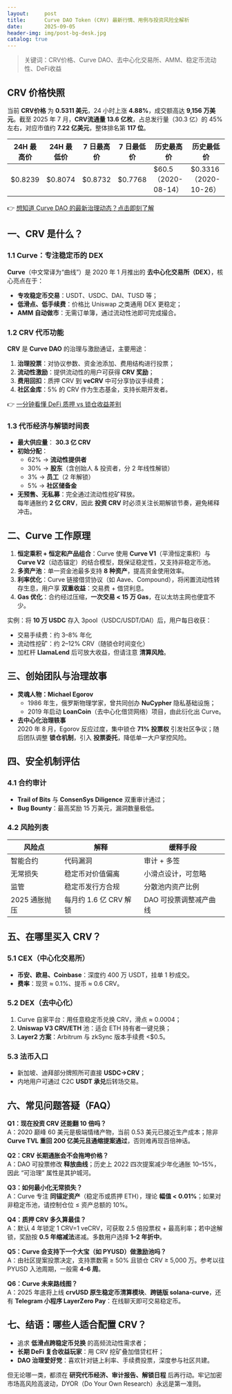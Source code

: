```yaml
---
layout:     post
title:      Curve DAO Token (CRV) 最新行情、用例与投资风险全解析
date:       2025-09-05
header-img: img/post-bg-desk.jpg
catalog: true
---
```


> 关键词：CRV价格、Curve DAO、去中心化交易所、AMM、稳定币流动性、DeFi收益

## CRV 价格快照
当前 **CRV价格** 为 **0.5311 美元**，24 小时上涨 **4.88%**，成交额高达 **9,156 万美元**。截至 2025 年 7 月，**CRV流通量 13.6 亿枚**，占总发行量（30.3 亿）的 45% 左右，对应市值约 **7.22 亿美元**，整体排名第 **117 位**。

| 24H 最高价 | 24H 最低价 | 7 日最高价 | 7 日最低价 | 历史最高价 | 历史最低价 |
|-----------|-----------|-----------|-----------|-----------|-----------|
| $0.8239   | $0.8074   | $0.8732   | $0.7768   | $60.5（2020-08-14）| $0.3316（2020-10-26）|

👉 [想知道 Curve DAO 的最新治理动态？点击即刻了解](https://okxdog.com/)

## 一、CRV 是什么？
### 1.1 Curve：专注稳定币的 DEX
**Curve**（中文常译为“曲线”）是 2020 年 1 月推出的 **去中心化交易所（DEX）**，核心亮点在于：
- **专攻稳定币交易**：USDT、USDC、DAI、TUSD 等；
- **低滑点、低手续费**：价格比 Uniswap 之类通用 DEX 更稳定；
- **AMM 自动做市**：无需订单簿，通过流动性池即可完成撮合。

### 1.2 CRV 代币功能
**CRV** 是 **Curve DAO** 的治理与激励通证，主要用途：
1. **治理投票**：对协议参数、资金池添加、费用结构进行投票；
2. **流动性激励**：提供流动性的用户可获得 **CRV 奖励**；
3. **费用回扣**：质押 CRV 到 **veCRV** 中可分享协议手续费；
4. **社区金库**：5% 的 CRV 作为生态基金，支持长期开发者。

👉 [一分钟看懂 DeFi 质押 vs 锁仓收益差别](https://okxdog.com/)

### 1.3 代币经济与解锁时间表
- **最大供应量**： **30.3 亿 CRV**
- **初始分配**：
  - 62% → **流动性提供者**
  - 30% → **股东**（含创始人 & 投资者，分 2 年线性解锁）
  - 3% → **员工**（2 年解锁）
  - 5% → **社区储备金**
- **无预售、无私募**：完全通过流动性挖矿释放。  
每年通胀约 **2 亿 CRV**，因此 **投资 CRV** 时必须关注长期解锁节奏，避免稀释冲击。

## 二、Curve 工作原理
1. **恒定乘积 + 恒定和产品组合**：Curve 使用 **Curve V1**（平滑恒定乘积）与 **Curve V2**（动态锚定）的结合模型，既保证稳定性，又支持非稳定币池。
2. **多资产池**：单一资金池最多支持 **8 种资产**，提高资金使用效率。
3. **利率优化**：Curve 链接借贷协议（如 Aave、Compound），将闲置流动性转存生息，用户享 **双重收益**：交易费 + 借贷利息。
4. **Gas 优化**：合约经过压缩，**一次交易 < 15 万 Gas**，在以太坊主网也便宜不少。

实例：将 **10 万 USDC** 存入 3pool（USDC/USDT/DAI）后，用户每日收获：
- 交易手续费：约 3–8% 年化
- 流动性挖矿：约 2–12% CRV（随锁仓时间变化）
- 加杠杆 **LlamaLend** 后可放大收益，但请注意 **清算风险**。

## 三、创始团队与治理故事
- **灵魂人物：Michael Egorov**
  - 1986 年生，俄罗斯物理学家，曾共同创办 **NuCypher** 隐私基础设施；
  - 2019 年启动 **LoanCoin**（去中心化借贷网络）项目，由此衍化出 Curve。
- **去中心化治理轶事**  
2020 年 8 月，Egorov 反应过度，集中锁仓 **71% 投票权** 引发社区争议；随后团队调整 **锁仓机制**，引入 **投票委托**，降低单一大户掌控风险。

## 四、安全机制评估
### 4.1 合约审计
- **Trail of Bits** 与 **ConsenSys Diligence** 双重审计通过；
- **Bug Bounty**：最高奖励 15 万美元，漏洞数量极低。

### 4.2 风险列表
| 风险点 | 解释 | 缓释手段 |
|---|---|---|
| 智能合约| 代码漏洞 | 审计 + 多签 |
| 无常损失| 稳定币对价值偏离| 小滑点设计，可忽略 |
| 监管 | 稳定币发行方合规 | 分散池内资产比例 |
| 2025 通胀抛压 | 每月约 1.6 亿 CRV 解锁 | DAO 可投票调整减产曲线 |

## 五、在哪里买入 CRV？
### 5.1 CEX（中心化交易所）
- **币安、欧易、Coinbase**：深度约 400 万 USDT，挂单 1 秒成交。
- **费率**：现货 ≈ 0.1%、提币 ≈ 0.6 CRV。

### 5.2 DEX（去中心化）
1. Curve 自家平台：用任意稳定币兑换 CRV，滑点 ≈ 0.0004；
2. **Uniswap V3 CRV/ETH** 池：适合 ETH 持有者一键兑换；
3. **Layer2 方案**：Arbitrum 与 zkSync 版本手续费 <$0.5。

### 5.3 法币入口
- 新加坡、迪拜部分牌照所可直接 **USDC→CRV**；
- 内地用户可通过 C2C **USDT 承兑**后转场交易。

## 六、常见问题答疑（FAQ）

**Q1：现在投资 CRV 还能翻 10 倍吗？**  
A：2020 巅峰 60 美元是极端情绪产物，当前 0.53 美元已接近生产成本；除非 **Curve TVL 重回 200 亿美元且通缩提案通过**，否则难再现百倍神话。

**Q2：CRV 长期通胀会不会拖垮价格？**  
A：DAO 可投票修改 **释放曲线**；历史上 2022 四次提案减少年化通胀 10–15%，因此 “可治理” 属性是其护城河。

**Q3：如何最小化无常损失？**  
A：Curve 专注 **同锚定资产**（稳定币或质押 ETH），理论 **幅值 < 0.01%**；如果对非稳定币池，请控制仓位 ≤ 资产总额的 10%。

**Q4：质押 CRV 多久算最佳？**  
A：默认 4 年锁定 1 CRV=1 veCRV，可获取 2.5 倍投票权 + 最高利率；若中途解锁，奖励按 **0.5 年缩减法**递减。多数用户选择 **1–2 年折中**。

**Q5：Curve 会支持下一个大宝（如 PYUSD）做激励池吗？**  
A：由社区提案投票决定，支持票数需 ≥ 50% 且锁仓 CRV ≥ 5,000 万。参考以往 PYUSD 入池周期，一般需 **4–6 周**。

**Q6：Curve 未来路线图？**  
A：2025 年底将上线 **crvUSD 原生稳定币清算模块**、**跨链版 solana-curve**，还有 **Telegram 小程序 LayerZero Pay**：在线聊天即可交易稳定币。

## 七、结语：哪些人适合配置 CRV？
- 追求 **低滑点跨稳定币兑换** 的高频流动性需求者；
- **长期 DeFi 复合收益玩家**：用 CRV 挖矿叠加借贷杠杆；
- **DAO 治理爱好党**：喜欢针对链上利率、手续费投票，深度参与社区共建。

但无论哪一类，都须在 **研究代币经济、审计报告、解锁日程** 后再行动。牢记加密市场高风险高波动，DYOR（Do Your Own Research）永远是第一准则。